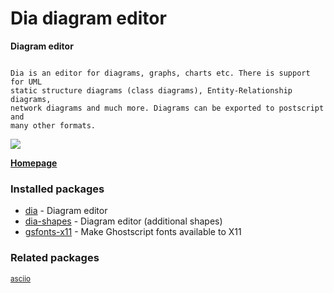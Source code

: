 # Dia diagram editor

__Diagram editor__

```

Dia is an editor for diagrams, graphs, charts etc. There is support for UML
static structure diagrams (class diagrams), Entity-Relationship diagrams,
network diagrams and much more. Diagrams can be exported to postscript and
many other formats.

```

[![](https://screenshots.debian.net/thumbnail/dia/)](https://screenshots.debian.net/screenshot/dia/)



**[Homepage](https://wiki.gnome.org/Apps/Dia/)**

### Installed packages

* [dia](https://packages.debian.org/stretch/dia) - Diagram editor
* [dia-shapes](https://packages.debian.org/stretch/dia-shapes) - Diagram editor (additional shapes)
* [gsfonts-x11](https://packages.debian.org/stretch/gsfonts-x11) - Make Ghostscript fonts available to X11

### Related packages

<sub> [asciio](https://packages.debian.org/stretch/asciio)  </sub>
